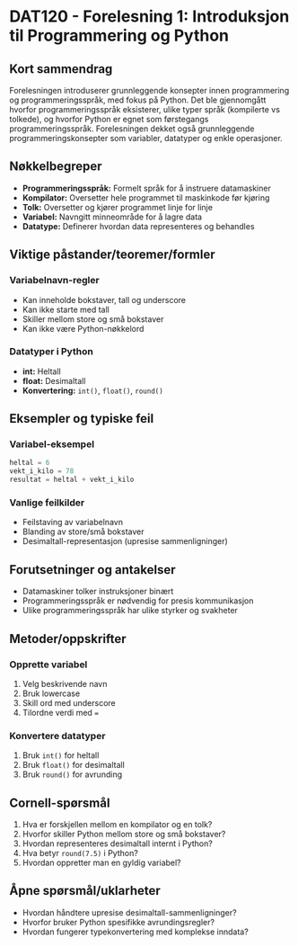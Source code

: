 # DAT120 - Forelesning 1: Introduksjon til Programmering og Python

## Kort sammendrag
Forelesningen introduserer grunnleggende konsepter innen programmering og programmeringsspråk, med fokus på Python. Det ble gjennomgått hvorfor programmeringsspråk eksisterer, ulike typer språk (kompilerte vs tolkede), og hvorfor Python er egnet som førstegangs programmeringsspråk. Forelesningen dekket også grunnleggende programmeringskonsepter som variabler, datatyper og enkle operasjoner.

## Nøkkelbegreper
- **Programmeringsspråk:** Formelt språk for å instruere datamaskiner
- **Kompilator:** Oversetter hele programmet til maskinkode før kjøring
- **Tolk:** Oversetter og kjører programmet linje for linje
- **Variabel:** Navngitt minneområde for å lagre data
- **Datatype:** Definerer hvordan data representeres og behandles

## Viktige påstander/teoremer/formler

### Variabelnavn-regler
- Kan inneholde bokstaver, tall og underscore
- Kan ikke starte med tall
- Skiller mellom store og små bokstaver
- Kan ikke være Python-nøkkelord

### Datatyper i Python
- **int:** Heltall
- **float:** Desimaltall
- **Konvertering:** `int()`, `float()`, `round()`

## Eksempler og typiske feil

### Variabel-eksempel
```python
heltal = 6
vekt_i_kilo = 78
resultat = heltal + vekt_i_kilo
```

### Vanlige feilkilder
- Feilstaving av variabelnavn
- Blanding av store/små bokstaver
- Desimaltall-representasjon (upresise sammenligninger)

## Forutsetninger og antakelser
- Datamaskiner tolker instruksjoner binært
- Programmeringsspråk er nødvendig for presis kommunikasjon
- Ulike programmeringsspråk har ulike styrker og svakheter

## Metoder/oppskrifter

### Opprette variabel
1. Velg beskrivende navn
2. Bruk lowercase
3. Skill ord med underscore
4. Tilordne verdi med `=`

### Konvertere datatyper
1. Bruk `int()` for heltall
2. Bruk `float()` for desimaltall
3. Bruk `round()` for avrunding

## Cornell-spørsmål
1. Hva er forskjellen mellom en kompilator og en tolk?
2. Hvorfor skiller Python mellom store og små bokstaver?
3. Hvordan representeres desimaltall internt i Python?
4. Hva betyr `round(7.5)` i Python?
5. Hvordan oppretter man en gyldig variabel?

## Åpne spørsmål/uklarheter
- Hvordan håndtere upresise desimaltall-sammenligninger?
- Hvorfor bruker Python spesifikke avrundingsregler?
- Hvordan fungerer typekonvertering med komplekse inndata?